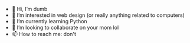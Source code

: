 - 👋 Hi, I’m dumb
- 👀 I’m interested in web design (or really anything related to computers)
- 🌱 I’m currently learning Python
- 💞️ I’m looking to collaborate on your mom lol
- 📫 How to reach me: don't

<!---
veryyy/veryyy is a ✨ special ✨ repository because its `README.md` (this file) appears on your GitHub profile.
You can click the Preview link to take a look at your changes.
--->
